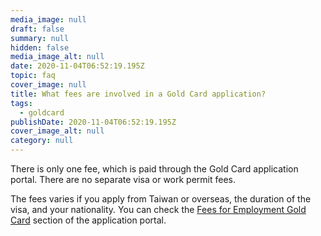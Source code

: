 ```yaml
---
media_image: null
draft: false
summary: null
hidden: false
media_image_alt: null
date: 2020-11-04T06:52:19.195Z
topic: faq
cover_image: null
title: What fees are involved in a Gold Card application?
tags:
  - goldcard
publishDate: 2020-11-04T06:52:19.195Z
cover_image_alt: null
category: null
---
```


There is only one fee, which is paid through the Gold Card application portal. There are no separate visa or work permit fees.

The fees varies if you apply from Taiwan or overseas, the duration of the visa, and your nationality. You can check the [Fees for Employment Gold Card](https://coa.immigration.gov.tw/coa-frontend/four-in-one/entry/golden-card) section of the application portal.